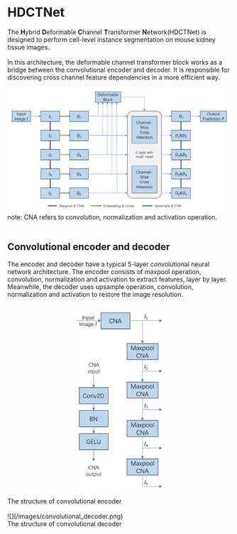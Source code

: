 # HDCTNet
The **H**ybrid **D**eformable **C**hannel **T**ransformer **N**etwork(HDCTNet) is designed to perform cell-level instance segmentation on mouse kidney tissue images. <br>
<br>
In this architecture, the deformable channel transformer block works as a bridge between the convolutional encoder and decoder. It is responsible for discovering cross channel feature dependencies in a more efficient way. <br>
<br>
![](/images/HDCTNet.png)
note: CNA refers to convolution, normalization and activation operation.<br>
<br>
## Convolutional encoder and decoder
The encoder and decoder have a typical 5-layer convolutional neural network architecture. The encoder consists of maxpool operation, convolution, normalization and activation to extract features, layer by layer. Meanwhile, the decoder uses  upsample operation, convolution, normalization and activation to restore the image resolution.<br>
<br>
<div align=center><img width="200" src="/images/convolutional_encoder.png"></div><br>
The structure of convolutional encoder<br>
<br>
![](/images/convolutional_decoder.png)<br>
The structure of convolutional decoder<br>
<br>

